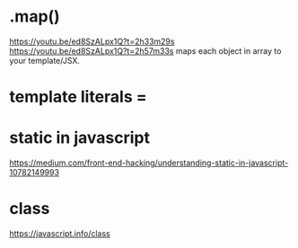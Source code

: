 # .map()
https://youtu.be/ed8SzALpx1Q?t=2h33m29s
https://youtu.be/ed8SzALpx1Q?t=2h57m33s
maps each object in array to your template/JSX.

# template literals = ` `

# static in javascript
https://medium.com/front-end-hacking/understanding-static-in-javascript-10782149993

# class
https://javascript.info/class
